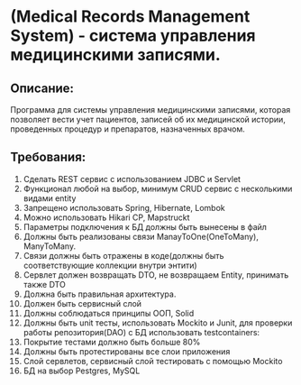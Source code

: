 # (Medical Records Management System) - система управления медицинскими записями.

## Описание:

Программа для системы управления медицинскими записями,
которая позволяет вести учет пациентов,
записей об их медицинской истории,
проведенных процедур и препаратов,
назначенных врачом.

## Требования:

1) Сделать REST сервис с использованием JDBC и Servlet
2) Функционал любой на выбор, минимум CRUD сервис с несколькими видами entity
3) Запрещено использовать Spring, Hibernate, Lombok
4) Можно использовать Hikari CP, Mapstruckt
5) Параметры подключения к БД должны быть вынесены в файл
6) Должны быть реализованы связи ManayToOne(OneToMany), ManyToMany.
7) Связи должны быть отражены в коде(должны быть соответствующие коллекции внутри энтити)
8) Сервлет должен возвращать DTO, не возвращаем Entity, принимать также DTO
9) Должна быть правильная архитектура.
10) Должен быть сервисный слой
11) Должны соблюдаться принципы ООП, Solid
12) Должны быть unit тесты, использовать Mockito и Junit, для проверки работы репозитория(DAO) с БД использовать
    testcontainers:
13) Покрытие тестами должно быть больше 80%
14) Должны быть протестированы все слои приложения
15) Слой сервлетов, сервисный слой тестировать с помощью Mockito
16) БД на выбор Pestgres, MySQL